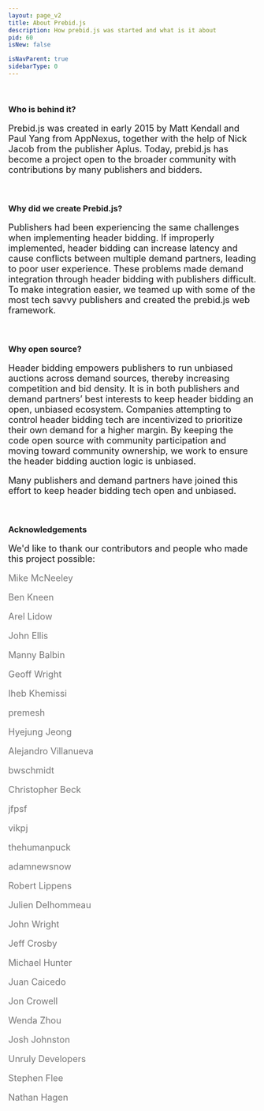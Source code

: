 ```yaml
---
layout: page_v2
title: About Prebid.js
description: How prebid.js was started and what is it about
pid: 60
isNew: false

isNavParent: true
sidebarType: 0
---
```


<style>

p {
	font-size: 18px;
}

</style>

<br>

<div class="bs-docs-section" markdown="1">

### Who is behind it?

Prebid.js was created in early 2015 by Matt Kendall and Paul Yang from AppNexus, together with the help of Nick Jacob from the publisher Aplus. Today, prebid.js has become a project open to the broader community with contributions by many publishers and bidders.

<br>

### Why did we create Prebid.js?

Publishers had been experiencing the same challenges when implementing header bidding. If improperly implemented, header bidding can increase latency and cause conflicts between multiple demand partners, leading to poor user experience. These problems made demand integration through header bidding with publishers difficult. To make integration easier, we teamed up with some of the most tech savvy publishers and created the prebid.js web framework.

<br>

### Why open source?

Header bidding empowers publishers to run unbiased auctions across demand sources, thereby increasing competition and bid density. It is in both publishers and demand partners’ best interests to keep header bidding an open, unbiased ecosystem. Companies attempting to control header bidding tech are incentivized to prioritize their own demand for a higher margin. By keeping the code open source with community participation and moving toward community ownership, we work to ensure the header bidding auction logic is unbiased.

Many publishers and demand partners have joined this effort to keep header bidding tech open and unbiased.

<br>

### Acknowledgements

We'd like to thank our contributors and people who made this project possible:

<div style="color: #777"  markdown="1">

Mike McNeeley

Ben Kneen

Arel Lidow

John Ellis

Manny Balbin

Geoff Wright

Iheb Khemissi

premesh

Hyejung Jeong

Alejandro Villanueva

bwschmidt

Christopher Beck

jfpsf

vikpj

thehumanpuck

adamnewsnow

Robert Lippens

Julien Delhommeau

John Wright

Jeff Crosby

Michael Hunter

Juan Caicedo

Jon Crowell

Wenda Zhou

Josh Johnston

Unruly Developers

Stephen Flee

Nathan Hagen

</div>

</div>

